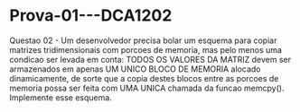 # Prova-01---DCA1202
Questao 02 - Um desenvolvedor precisa bolar um esquema para copiar matrizes tridimensionais com porcoes de memoria, mas pelo menos uma condicao ser levada em conta: TODOS OS VALORES DA MATRIZ devem ser armazenados em apenas UM UNICO BLOCO DE MEMORIA alocado dinamicamente, de sorte que a copia destes blocos entre as porcoes de memoria possa ser feita com UMA UNICA chamada da funcao memcpy(). Implemente esse esquema.
